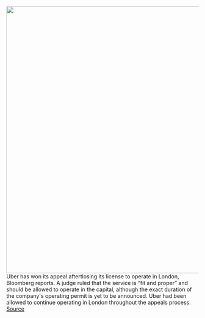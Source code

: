 <img src='https://cdn.vox-cdn.com/thumbor/IfeBmtdtkTu4r7jrGfcCR3c6iSQ=/0x0:2040x1360/1200x800/filters:focal(857x517:1183x843)/cdn.vox-cdn.com/uploads/chorus_image/image/67480040/acastro_180927_1777_uber_0002.0.jpg' width='700px' /><br/>
Uber has won its appeal aftertlosing its license to operate in London, Bloomberg reports. A judge ruled that the service is “fit and proper” and should be allowed to operate in the capital, although the exact duration of the company's operating permit is yet to be announced. Uber had been allowed to continue operating in London throughout the appeals process.
<a href='https://www.theverge.com/2020/9/28/21459546/uber-london-appeal-ban-fit-and-proper-transport-for-london-tfl'> Source <a/>